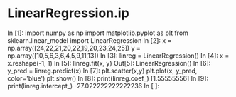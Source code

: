 # LinearRegression.ip
In [1]: import numpy as np import matplotlib.pyplot as plt from sklearn.linear_model import LinearRegression In [2]: x = np.array([24,22,21,20,22,19,20,23,24,25]) y = np.array([10,5,6,3,6,4,5,9,11,13]) In [3]: linreg = LinearRegression() In [4]: x = x.reshape(-1, 1) In [5]: linreg.fit(x, y) Out[5]: LinearRegression() In [6]: y_pred = linreg.predict(x) In [7]: plt.scatter(x,y) plt.plot(x, y_pred, color='blue') plt.show()  In [8]: print(linreg.coef_) [1.55555556] In [9]: print(linreg.intercept_) -27.022222222222236 In [ ]:
